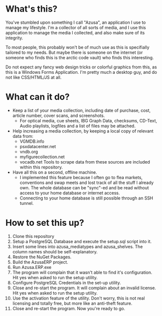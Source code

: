 # What's this?
You've stumbled upon something I call "Azusa", an application I use to manage my lifestyle.
I'm a collector of all sorts of media, and I use this application to manage the media I collected, and also make sure of its integrity.

To most people, this probably won't be of much use as this is specifially tailored to my needs. But maybe there is someone on the internet (or someone who finds this is the arctic code vault) who finds this interesting.

Do not expect any fancy web design tricks or colorful graphics from this, as this is a Windows Forms Application. I'm pretty much a desktop guy, and do not like CSS/HTML/JS at all.

# What can it do?
- Keep a list of your media collection, including date of purchase, cost, article number, cover scans, and screenshots.
	- For optical media, cue sheets, IBG Graph Data, checksums, CD-Text, Audio playlists, logfiles and a list of files may be attached.
- Help increasing a media collection, by keeping a local copy of relevant data from:
	- VGMDB.info
	- psxdatacenter.net
	- vndb.org
	- myfigurecollection.net
	- vocadb.net
	Tools to scrape data from these sources are included within this repository.
- Have all this on a second, offline machine.
	- I implemented this feature because I often go to flea markets, conventions and swap meets and lost track of all the stuff I already own. The whole database can be "sync"-ed and be read without access to your home database or internet access.
	- Connecting to your home database is still possible through an SSH tunnel.

# How to set this up?
1. Clone this repository
2. Setup a PostgreSQL Database and execute the setup.sql script into it.
3. Insert some lines into azusa_mediatypes and azusa_shelves. The column names should be self-explanatory.
4. Restore the NuGet Packages.
5. Build the AzusaERP project.
6. Run Azusa.ERP.exe
7. The program will complain that it wasn't able to find it's configuration. Hit yes when asked to run the setup utility.
8. Configure PostgreSQL Credentials in the set-up utility.
9. Close and re-start the program. It will complain about an invalid license. Hit yes when asked to run the setup utility.
10. Use the activation feature of the utility. Don't worry, this is not real licensing and totally free, but more like an anti-theft feature.
11. Close and re-start the program. Now you're ready to go.
